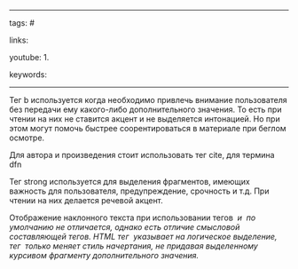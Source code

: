 ____

tags: #

links: 

youtube: 
1. 

keywords:

_____

Тег b используется когда необходимо привлечь внимание пользователя без передачи ему какого-либо дополнительного значения. То есть при чтении на них не ставится акцент и не выделяется интонацией. Но при этом могут помочь быстрее соорентироваться в материале при беглом осмотре.

Для автора и произведения стоит использовать тег cite, для термина dfn

Тег strong используется для выделения фрагментов, имеющих важность для пользователя, предупреждение, срочность и т.д. При чтении на них делается речевой акцент.

Отображение наклонного текста при использовании тегов <em> и [<i>](https://guruweba.com/html/teg-i-html-kursiv/) по умолчанию не отличается, однако есть отличие смысловой составляющей тегов. HTML тег <em> указывает на логическое выделение, тег [<i>](https://guruweba.com/html/teg-i-html-kursiv/) только меняет стиль начертания, не придавая выделенному курсивом фрагменту дополнительного значения.